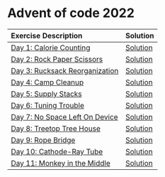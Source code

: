 # Advent of code 2022


|Exercise Description|Solution|
|:---|:---|
|[Day 1: Calorie Counting](https://adventofcode.com/2022/day/1)   |[Solution](https://github.com/dschenck/Advent-of-Code/blob/master/2022/Day%2001/Solution.ipynb)|
|[Day 2: Rock Paper Scissors](https://adventofcode.com/2022/day/2)|[Solution](https://github.com/dschenck/Advent-of-Code/blob/master/2022/Day%2002/Solution.ipynb)|
|[Day 3: Rucksack Reorganization](https://adventofcode.com/2022/day/3)|[Solution](https://github.com/dschenck/Advent-of-Code/blob/master/2022/Day%2003/Solution.ipynb)|
|[Day 4: Camp Cleanup](https://adventofcode.com/2022/day/4)|[Solution](https://github.com/dschenck/Advent-of-Code/blob/master/2022/Day%2004/Solution.ipynb)|
|[Day 5: Supply Stacks](https://adventofcode.com/2022/day/5)|[Solution](https://github.com/dschenck/Advent-of-Code/blob/master/2022/Day%2005/Solution.ipynb)|
|[Day 6: Tuning Trouble](https://adventofcode.com/2022/day/6)|[Solution](https://github.com/dschenck/Advent-of-Code/blob/master/2022/Day%2006/Solution.ipynb)|
|[Day 7: No Space Left On Device](https://adventofcode.com/2022/day/7)|[Solution](https://github.com/dschenck/Advent-of-Code/blob/master/2022/Day%2007/Solution.ipynb)|
|[Day 8: Treetop Tree House](https://adventofcode.com/2022/day/8)|[Solution](https://github.com/dschenck/Advent-of-Code/blob/master/2022/Day%2008/Solution.ipynb)|
|[Day 9: Rope Bridge](https://adventofcode.com/2022/day/9)|[Solution](https://github.com/dschenck/Advent-of-Code/blob/master/2022/Day%2009/Solution.ipynb)|
|[Day 10: Cathode-Ray Tube](https://adventofcode.com/2022/day/10)|[Solution](https://github.com/dschenck/Advent-of-Code/blob/master/2022/Day%2010/Solution.ipynb)|
|[Day 11: Monkey in the Middle](https://adventofcode.com/2022/day/11)|[Solution](https://github.com/dschenck/Advent-of-Code/blob/master/2022/Day%2011/Solution.ipynb)|
